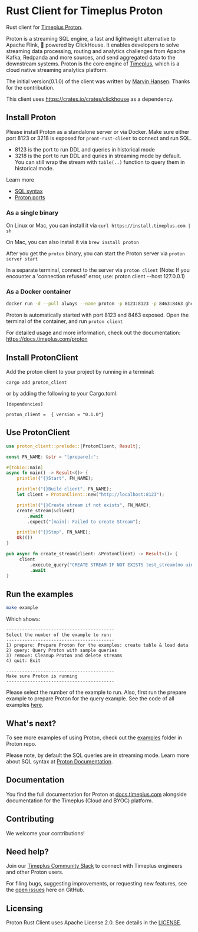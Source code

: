 [//]: # (---)
[//]: # (SPDX-License-Identifier: Apache-2.0)
[//]: # (---)

#  Rust Client for Timeplus Proton

Rust client for [Timeplus Proton](https://github.com/timeplus-io/proton).

Proton is a streaming SQL engine, a fast and lightweight alternative to Apache Flink, 🚀 powered by ClickHouse. It enables developers to solve streaming data processing, routing and analytics challenges from Apache Kafka, Redpanda and more sources, and send aggregated data to the downstream systems. Proton is the core engine of [Timeplus](https://timeplus.com), which is a cloud native streaming analytics platform.

The initial version(0.1.0) of the client was written by [Marvin Hansen](https://github.com/marvin-hansen). Thanks for the contribution.

This client uses https://crates.io/crates/clickhouse as a dependency.

## Install Proton

Please install Proton as a standalone server or via Docker. Make sure either port 8123 or 3218 is exposed for `pront-rust-client` to connect and run SQL.
* 8123 is the port to run DDL and queries in historical mode
* 3218 is the port to run DDL and quries in streaming mode by default. You can still wrap the stream with `table(..)` function to query them in historical mode.

Learn more
* [SQL syntax](https://docs.timeplus.com/query-syntax)
* [Proton ports](https://docs.timeplus.com/proton-ports)

### As a single binary

On Linux or Mac, you can install it via `curl https://install.timeplus.com | sh`

On Mac, you can also install it via `brew install proton`

After you get the `proton` binary, you can start the Proton server via `proton server start`

In a separate terminal, connect to the server via `proton client` (Note: If you encounter a 'connection refused' error, use: proton client --host 127.0.0.1)

### As a Docker container

```bash
docker run -d --pull always --name proton -p 8123:8123 -p 8463:8463 ghcr.io/timeplus-io/proton:latest
```

Proton is automatically started with port 8123 and 8463 exposed. Open the terminal of the container, and run `proton client`

For detailed usage and more information, check out the documentation: https://docs.timeplus.com/proton


## Install ProtonClient

Add the proton client to your project by running in a terminal:

```
cargo add proton_client
```

or by adding the following to your Cargo.toml:

```
[dependencies]

proton_client =  { version = "0.1.0"}
```


## Use ProtonClient

```Rust
use proton_client::prelude::{ProtonClient, Result};

const FN_NAME: &str = "[prepare]:";

#[tokio::main]
async fn main() -> Result<()> {
    println!("{}Start", FN_NAME);

    println!("{}Build client", FN_NAME);
    let client = ProtonClient::new("http://localhost:8123");

    println!("{}Create stream if not exists", FN_NAME);
    create_stream(&client)
        .await
        .expect("[main]: Failed to create Stream");

    println!("{}Stop", FN_NAME);
    Ok(())
}

pub async fn create_stream(client: &ProtonClient) -> Result<()> {
     client
         .execute_query("CREATE STREAM IF NOT EXISTS test_stream(no uint32, name string) ORDER BY no")
         .await
}
```

## Run the examples

```bash
make example
```

Which shows:

```text
-----------------------------------------
Select the number of the example to run:
-----------------------------------------
1) prepare: Prepare Proton for the examples: create table & load data
2) query: Query Proton with sample queries
3) remove: Cleanup Proton and delete streams
4) quit: Exit

-----------------------------------------
Make sure Proton is running
-----------------------------------------
```

Please select the number of the example to run. Also,
first run the prepare example to prepare Proton for the query example.
See the code of all examples [here](examples).

## What's next?

To see more examples of using Proton, check out the [examples](https://github.com/timeplus-io/proton/tree/develop/examples) folder in Proton repo.

Please note, by default the SQL queries are in streaming mode. Learn more about SQL syntax at [Proton Documentation](https://docs.timeplus.com/query-syntax).


## Documentation

You find the full documentation for Proton at [docs.timeplus.com](https://docs.timeplus.com/proton) alongside documentation for the Timeplus (Cloud and BYOC) platform.

## Contributing

We welcome your contributions!

## Need help?

Join our [Timeplus Community Slack](https://timeplus.com/slack) to connect with Timeplus engineers and other Proton users.

For filing bugs, suggesting improvements, or requesting new features, see the [open issues](https://github.com/timeplus-io/proton-rust-client/issues) here on GitHub.

## Licensing

Proton Rust Client uses Apache License 2.0. See details in the [LICENSE](LICENSE).
